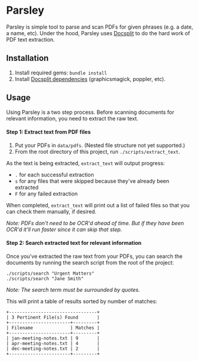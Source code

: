 # Parsley

Parsley is simple tool to parse and scan PDFs for given phrases (e.g. a date, a name, etc). Under the hood, Parsley uses [Docsplit](http://documentcloud.github.io/docsplit) to do the hard work of PDF text extraction.


## Installation

1. Install required gems: `bundle install`
2. Install [Docsplit dependencies](http://documentcloud.github.io/docsplit) (graphicsmagick, poppler, etc).

## Usage
Using Parsley is a two step process. Before scanning documents for relevant
information, you need to extract the raw text.

#### Step 1: Extract text from PDF files

1. Put your PDFs in `data/pdfs`. (Nested file structure not yet supported.)
2. From the root directory of this project, run `./scripts/extract_text`.

As the text is being extracted, `extract_text` will output progress:
* `.` for each successful extraction
* `s` for any files that were skipped because they've already been extracted
* `F` for any failed extraction

When completed, `extract_text` will print out a list of failed files so that
you can check them manually, if desired.

_Note: PDFs don't need to be OCR'd ahead of time. But if they have been OCR'd
it'll run faster since it can skip that step._

#### Step 2: Search extracted text for relevant information
Once you've extracted the raw text from your PDFs, you can search the documents
by running the search script from the root of the project:

    ./scripts/search "Urgent Matters"
    ./scripts/search "Jane Smith"

_Note: The search term must be surrounded by quotes._

This will print a table of results sorted by number of matches:

    +---------------------------------+
    | 3 Pertinent File(s) Found       |
    +-----------------------+---------+
    | Filename              | Matches |
    +-----------------------+---------+
    | jan-meeting-notes.txt | 9       |
    | apr-meeting-notes.txt | 4       |
    | dec-meeting-notes.txt | 2       |
    +-----------------------+---------+
